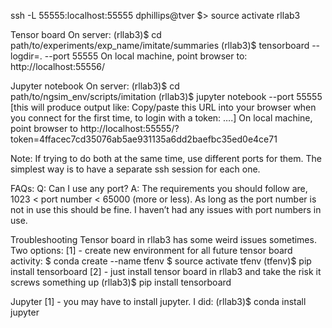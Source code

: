 ssh -L 55555:localhost:55555 dphillips@tver
$> source activate rllab3

Tensor board
On server:
(rllab3)$ cd path/to/experiments/exp_name/imitate/summaries
(rllab3)$ tensorboard --logdir=. --port 55555
On local machine, point browser to:
http://localhost:55556/

Jupyter notebook
On server:
(rllab3)$ cd path/to/ngsim_env/scripts/imitation
(rllab3)$ jupyter notebook --port 55555
[this will produce output like:
    Copy/paste this URL into your browser when you connect for the first time,
    to login with a token: ….]
On local machine, point browser to 
    http://localhost:55555/?token=4ffacec7cd35076ab5ae931135a6dd2baefbc35ed0e4ce71

Note:
If trying to do both at the same time, use different ports for them. The simplest way is to have a separate ssh session for each one.

FAQs:
Q: Can I use any port?
A: The requirements you should follow are, 1023 < port number < 65000 (more or less). As long as the port number is not in use this should be fine. I haven’t had any issues with port numbers in use.

Troubleshooting
Tensor board in rllab3 has some weird issues sometimes. Two options:
[1] - create new environment for all future tensor board activity:
$ conda create --name tfenv
$ source activate tfenv
(tfenv)$ pip install tensorboard
[2] - just install tensor board in rllab3 and take the risk it screws something up
(rllab3)$ pip install tensorboard

Jupyter
[1] - you may have to install jupyter. I did:
(rllab3)$ conda install jupyter

